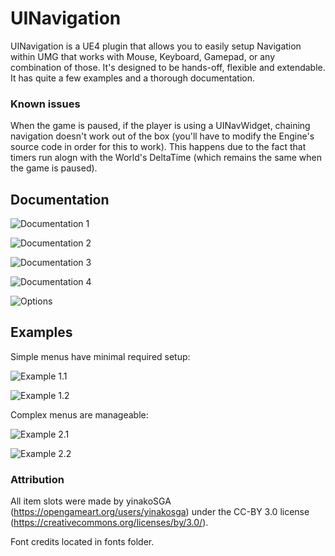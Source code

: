 # UINavigation

UINavigation is a UE4 plugin that allows you to easily setup Navigation within UMG that works with Mouse, Keyboard, Gamepad, or any combination of those. It's designed to be hands-off, flexible and extendable. It has quite a few examples and a thorough documentation.

### Known issues

When the game is paused, if the player is using a UINavWidget, chaining navigation doesn't work out of the box (you'll have to modify the Engine's source code in order for this to work).
This happens due to the fact that timers run alogn with the World's DeltaTime (which remains the same when the game is paused).

## Documentation

![Documentation 1](/Screens/Docs_Overview.png)

![Documentation 2](/Screens/Docs_1.png)

![Documentation 3](/Screens/Docs_2.png)

![Documentation 4](/Screens/Docs_3.png)

![Options](/Screens/DefaultsPanel.png)

## Examples

Simple menus have minimal required setup:

![Example 1.1](/Screens/SimpleMenu_Designer.png)

![Example 1.2](/Screens/SimpleMenu_Graph.png)

Complex menus are manageable:

![Example 2.1](/Screens/OptionsMenu_Designer.png)

![Example 2.2](/Screens/OptionsMenu_Graph.png)


### Attribution

All item slots were made by yinakoSGA (https://opengameart.org/users/yinakosga) under the CC-BY 3.0 license (https://creativecommons.org/licenses/by/3.0/).

Font credits located in fonts folder.
